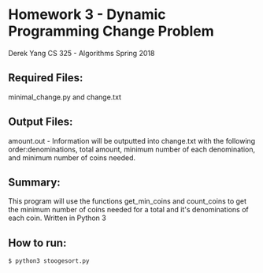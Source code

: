 # Homework 3 - Dynamic Programming Change Problem
Derek Yang
CS 325 - Algorithms
Spring 2018

## Required Files:
minimal_change.py and change.txt

## Output Files:
amount.out - 
Information will be outputted into change.txt with the following order:denominations, total amount, minimum number of each denomination, and minimum number of coins needed.

## Summary:
This program will use the functions get_min_coins and count_coins to get the minimum number of coins needed for a total and it's denominations of each coin.
Written in Python 3

## How to run:
``` bash
$ python3 stoogesort.py
```
